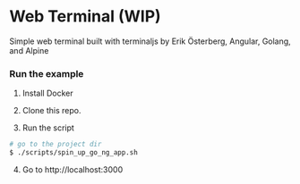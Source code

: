 # Web Terminal (WIP)

Simple web terminal built with terminaljs by Erik Österberg, Angular, Golang, and Alpine

### Run the example
1. Install Docker

2. Clone this repo.

3. Run the script
```sh
# go to the project dir
$ ./scripts/spin_up_go_ng_app.sh
```

4. Go to http://localhost:3000